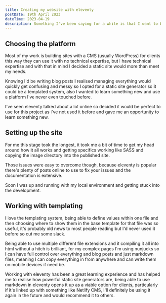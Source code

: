 ```yaml
---
title: Creating my website with eleventy
postDate: 19th April 2023
dateTime: 2023-04-19
description: Something I've been saying for a while is that I want to build myself a website, not necessarily to showcase my work but as my own space where I can control everything. It just seemed odd that my career is building websites but I never had one myself.
---
```

## Choosing the platform

Most of my work is building sites with a CMS (usually WordPress) for clients this way they can use it with no technical expertise, but I have technical expertise and with that in mind I decided a static site would more than meet my needs.

Knowing I'd be writing blog posts I realised managing everything would quickly get confusing and messy so I opted for a static site generator so it could be a templated system, also I wanted to learn something new and use a platform I've never even touched before.

I've seen eleventy talked about a lot online so decided it would be perfect to use for this project as I've not used it before and gave me an opportunity to learn something new.

## Setting up the site

For me this stage took the longest, it took me a bit of time to get my head around how it all works and getting specifics working like SASS and copying the image directory into the published site.

Those issues were easy to overcome though, because eleventy is popular there's plenty of posts online to use to fix your issues and the documentation is extensive.

Soon I was up and running with my local environment and getting stuck into the development.

## Working with templating

I love the templating system, being able to define values within one file and then choosing where to show them in the base template for that file was so useful, it's probably old news to most people reading but I'd never used it before so cut me some slack.

Being able to use multiple different file extensions and it compiling it all into html without a hitch is brilliant, for my complex pages I'm using nunjucks so I can have full control over everything and blog posts and just markdown files, meaning I can copy everything in from anywhere and can write them on mobile devices if need be.

Working with eleventy has been a great learning experience and has helped me to realise how powerful static site generators are, being able to use markdown in eleventy opens it up as a viable option for clients, particularly if it's linked up with something like Netlify CMS, I'll definitely be using it again in the future and would recommend it to others.